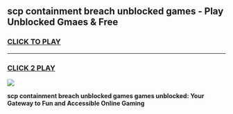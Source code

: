 
## scp containment breach unblocked games - Play Unblocked Gmaes & Free
<h3>
<a href="https://news.freeplayer.one?title=scp_containment_breach_unblocked_games&ref=23F">CLICK TO PLAY</a></h3>
<hr>

<h3>
<a href="https://news.freeplayer.one?title=scp_containment_breach_unblocked_games&ref=23F">CLICK 2 PLAY</a>
  
</h3>

<a href="https://news.freeplayer.one?title=scp_containment_breach_unblocked_games&ref=23F/"><img src="https://clearcache.store/games.png"></a>


**scp containment breach unblocked games games unblocked: Your Gateway to Fun and Accessible Online Gaming**

